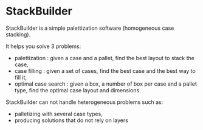 StackBuilder
============

StackBuilder is a simple palettization software (homogeneous case stacking).

It helps you solve 3 problems:
* palettization : given a case and a pallet, find the best layout to stack the case,
* case filling : given a set of cases, find the best case and the best way to fill it,
* optimal case search : given a box, a number of box per case and a pallet type, find the optimal case layout and dimensions.

StackBuilder can not handle heterogeneous problems such as:
* palletizing with several case types,
* producing solutions that do not rely on layers

